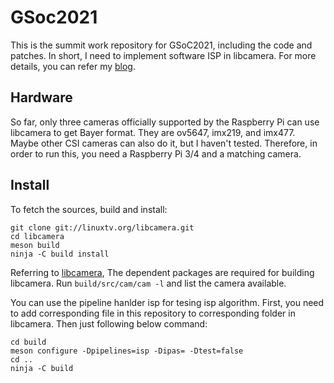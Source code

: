 # GSoc2021
This is the summit work repository for GSoC2021, including the code and patches. In short, I need to implement software ISP in libcamera. For more details, you can refer my [blog](https://starkfan007.github.io/Gsoc-summit-work/).

## Hardware
So far, only three cameras officially supported by the Raspberry Pi can use libcamera to get Bayer format. They are ov5647, imx219, and imx477. Maybe other CSI cameras can also do it, but I haven't tested. Therefore, in order to run this, you need a Raspberry Pi 3/4 and a matching camera.

## Install
To fetch the sources, build and install:
```
git clone git://linuxtv.org/libcamera.git
cd libcamera
meson build
ninja -C build install
```
Referring to [libcamera](https://libcamera.org/getting-started.html), The dependent packages are required for building libcamera. Run `build/src/cam/cam -l` and list the camera available.

You can use the pipeline hanlder isp for tesing isp algorithm. First, you need to add corresponding file in this repository to corresponding folder in libcamera.
Then just following below command:
```
cd build
meson configure -Dpipelines=isp -Dipas= -Dtest=false
cd ..
ninja -C build
```

